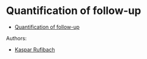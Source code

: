 # Quantification of follow-up

* [Quantification of follow-up](https://oncoestimand.github.io/quantFU/quantFU.html)

Authors: 

* [Kaspar Rufibach](mailto:kaspar.rufibach@roche.com)
